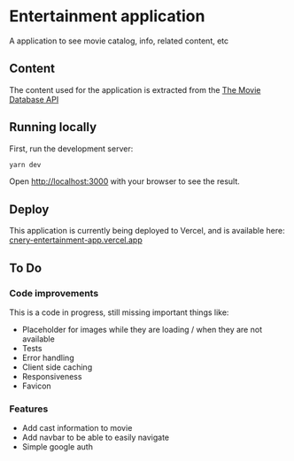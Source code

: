 # Entertainment application

A application to see movie catalog, info, related content, etc

## Content

The content used for the application is extracted from the [The Movie Database API](https://developers.themoviedb.org/)

## Running locally

First, run the development server:

```bash
yarn dev
```

Open [http://localhost:3000](http://localhost:3000) with your browser to see the result.

## Deploy

This application is currently being deployed to Vercel, and is available here: [cnery-entertainment-app.vercel.app](cnery-entertainment-app.vercel.app)

## To Do

### Code improvements

This is a code in progress, still missing important things like:

- Placeholder for images while they are loading / when they are not available
- Tests
- Error handling
- Client side caching
- Responsiveness
- Favicon

### Features

- Add cast information to movie
- Add navbar to be able to easily navigate
- Simple google auth
